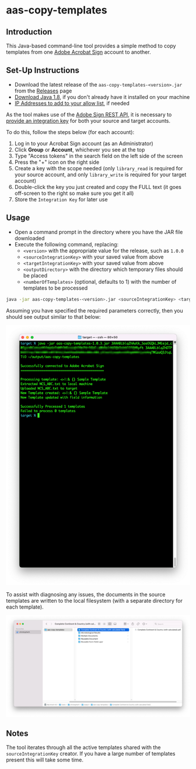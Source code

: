 # aas-copy-templates

## Introduction

This Java-based command-line tool provides a simple method to copy templates from one [Adobe Acrobat Sign](https://www.adobe.com/sign.html) account to another.

## Set-Up Instructions

+ Download the latest release of the `aas-copy-templates-<version>.jar` from the [Releases](https://github.com/esign-org-uk/aas-copy-templates/releases) page
+ [Download Java 1.8](https://www.oracle.com/java/technologies/javase/javase8-archive-downloads.html), if you don't already have it installed on your machine
+ [IP Addresses to add to your allow list](https://helpx.adobe.com/sign/system-requirements.html#IPs), if needed

As the tool makes use of the [Adobe Sign REST API](https://secure.adobesign.com/public/docs/restapi/v6), it is necessary to [provide an integration key](https://helpx.adobe.com/sign/kb/how-to-create-an-integration-key.html) for both your source and target accounts.

To do this, follow the steps below (for each account):

1. Log in to your Acrobat Sign account (as an Administrator)
2. Click **Group** or **Account**, whichever you see at the top
3. Type "Access tokens" in the search field on the left side of the screen
4. Press the "+" icon on the right side
5. Create a key with the scope needed (only `library_read` is required for your source account, and only `library_write` is required for your target account)
6. Double-click the key you just created and copy the FULL text (it goes off-screen to the right so make sure you get it all)
7. Store the `Integration Key` for later use

## Usage

+ Open a command prompt in the directory where you have the JAR file downloaded
+ Execute the following command, replacing:
  + `<version>` with the appropriate value for the release, such as `1.0.0`
  + `<sourceIntegrationKey>` with your saved value from above
  + `<targetIntegrationKey>` with your saved value from above
  + `<outputDirectory>` with the directory which temporary files should be placed
  + `<numberOfTemplates>` (optional, defaults to 1) with the number of templates to be processed

```sh
java -jar aas-copy-templates-<version>.jar <sourceIntegrationKey> <targetIntegrationKey> <outputDirectory> <numberOfTemplates>
```

Assuming you have specified the required parameters correctly, then you should see output similar to that below:

![Sample Output](/images/example-usage.png)

To assist with diagnosing any issues, the documents in the source templates are written to the local filesystem (with a separate directory for each template).

![Sample Output Files](/images/example-output.png)

## Notes

The tool iterates through all the active templates shared with the `sourceIntegrationKey` creator.
If you have a large number of templates present this will take some time.
